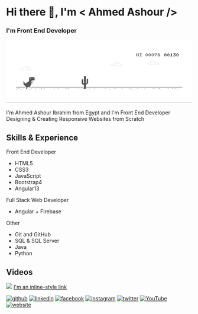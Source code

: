 # Hi there 👋, I'm < Ahmed Ashour />
### I'm Front End Developer  
![I'm Front End Developer  ](https://github.com/ash356/ash356/blob/main/4ff07986208593.5d9a654e92f36.gif)


I'm Ahmed Ashour Ibrahim from Egypt and I'm Front End Developer Designing & Creating Responsive Websites from Scratch    
                                                                                          
## Skills & Experience
Front End Developer 
- HTML5
- CSS3
- JavaScript
- Bootstrap4 
- Angular13 


Full Stack Web Developer
- Angular + Firebase 


Other
- Git and GitHub
- SQL &  SQL Server 
- Java
- Python

## Videos
[<img src='https://youtu.be/1V7P8O6HJFk'  width="256" />](https://www.google.com)
[I'm an inline-style link](https://www.google.com)

[<img src='https://cdn.jsdelivr.net/npm/simple-icons@3.0.1/icons/github.svg' alt='github' height='40'>](https://github.com/ash356)  [<img src='https://cdn.jsdelivr.net/npm/simple-icons@3.0.1/icons/linkedin.svg' alt='linkedin' height='40'>](https://www.linkedin.com/in/ahmed-ashour-96024a210//)  [<img src='https://cdn.jsdelivr.net/npm/simple-icons@3.0.1/icons/facebook.svg' alt='facebook' height='40'>](https://www.facebook.com/a7med3shour2020/)  [<img src='https://cdn.jsdelivr.net/npm/simple-icons@3.0.1/icons/instagram.svg' alt='instagram' height='40'>](https://www.instagram.com/ahmedashour_2020/?fbclid=IwAR0p9mGxrk1wcftODeZrCVEApIPnEJH4FP2CqmuZL6QHPPaiokq0dAFor8s/)  [<img src='https://cdn.jsdelivr.net/npm/simple-icons@3.0.1/icons/twitter.svg' alt='twitter' height='40'>](https://twitter.com/ahmedas18362884)  [<img src='https://cdn.jsdelivr.net/npm/simple-icons@3.0.1/icons/youtube.svg' alt='YouTube' height='40'>](https://www.youtube.com/channel/UCdU95owpu8nPvPS7SIbZ8gw)  [<img src='https://cdn.jsdelivr.net/npm/simple-icons@3.0.1/icons/icloud.svg' alt='website' height='40'>](https://ash356.github.io/Portfolio-01/HTML/)  



<!---
ash356/ash356 is a ✨ special ✨ repository because its `README.md` (this file) appears on your GitHub profile.
You can click the Preview link to take a look at your changes.
--->
